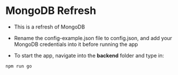 <h1>MongoDB Refresh</h1>

- This is a refresh of MongoDB

- Rename the config-example.json file to config.json, and add your MongoDB credentials into it before running the app

- To start the app, navigate into the **backend** folder and type in:

```
npm run go
```
